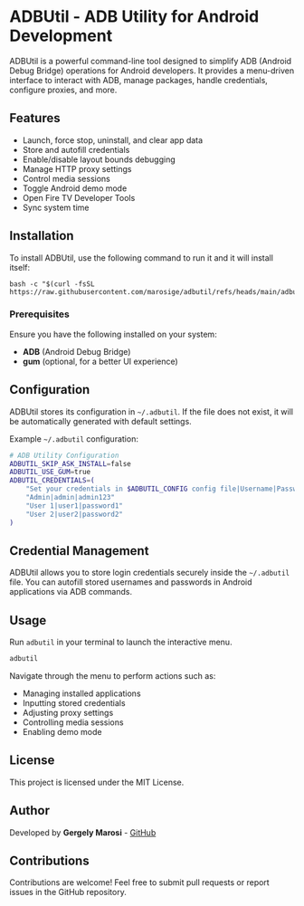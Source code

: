 # ADBUtil - ADB Utility for Android Development

ADBUtil is a powerful command-line tool designed to simplify ADB (Android Debug Bridge) operations for Android developers. It provides a menu-driven interface to interact with ADB, manage packages, handle credentials, configure proxies, and more.

## Features
- Launch, force stop, uninstall, and clear app data
- Store and autofill credentials
- Enable/disable layout bounds debugging
- Manage HTTP proxy settings
- Control media sessions
- Toggle Android demo mode
- Open Fire TV Developer Tools
- Sync system time

## Installation
To install ADBUtil, use the following command to run it and it will install itself:

    bash -c "$(curl -fsSL https://raw.githubusercontent.com/marosige/adbutil/refs/heads/main/adbutil.sh)"

### Prerequisites
Ensure you have the following installed on your system:
- **ADB** (Android Debug Bridge)
- **gum** (optional, for a better UI experience)

## Configuration
ADBUtil stores its configuration in `~/.adbutil`. If the file does not exist, it will be automatically generated with default settings.

Example `~/.adbutil` configuration:
```bash
# ADB Utility Configuration
ADBUTIL_SKIP_ASK_INSTALL=false
ADBUTIL_USE_GUM=true
ADBUTIL_CREDENTIALS=(
    "Set your credentials in $ADBUTIL_CONFIG config file|Username|Password"
    "Admin|admin|admin123"
    "User 1|user1|password1"
    "User 2|user2|password2"
)
```

## Credential Management
ADBUtil allows you to store login credentials securely inside the `~/.adbutil` file. You can autofill stored usernames and passwords in Android applications via ADB commands.

## Usage
Run `adbutil` in your terminal to launch the interactive menu.

```bash
adbutil
```
Navigate through the menu to perform actions such as:
- Managing installed applications
- Inputting stored credentials
- Adjusting proxy settings
- Controlling media sessions
- Enabling demo mode

## License
This project is licensed under the MIT License.

## Author
Developed by **Gergely Marosi** - [GitHub](https://github.com/marosige)

## Contributions
Contributions are welcome! Feel free to submit pull requests or report issues in the GitHub repository.

